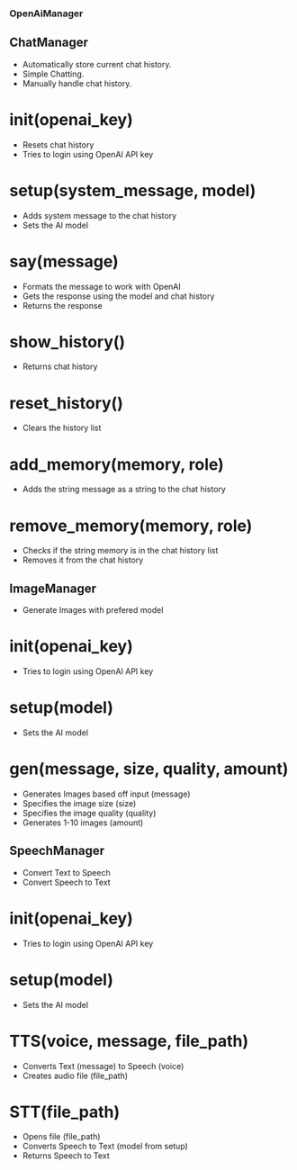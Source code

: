 ### OpenAiManager
## ChatManager
- Automatically store current chat history.
- Simple Chatting.
- Manually handle chat history.

# __init__(openai_key)
- Resets chat history
- Tries to login using OpenAI API key

# setup(system_message, model)
- Adds system message to the chat history
- Sets the AI model

# say(message)
- Formats the message to work with OpenAI
- Gets the response using the model and chat history
- Returns the response

# show_history()
- Returns chat history

# reset_history()
- Clears the history list

# add_memory(memory, role)
- Adds the string message as a string to the chat history

# remove_memory(memory, role)
- Checks if the string memory is in the chat history list
- Removes it from the chat history

## ImageManager
- Generate Images with prefered model

# __init__(openai_key)
- Tries to login using OpenAI API key

# setup(model)
- Sets the AI model

# gen(message, size, quality, amount)
- Generates Images based off input (message)
- Specifies the image size (size)
- Specifies the image quality (quality)
- Generates 1-10 images (amount)

## SpeechManager
- Convert Text to Speech
- Convert Speech to Text

# __init__(openai_key)
- Tries to login using OpenAI API key

# setup(model)
- Sets the AI model

# TTS(voice, message, file_path)
- Converts Text (message) to Speech (voice)
- Creates audio file (file_path)

# STT(file_path)
- Opens file (file_path)
- Converts Speech to Text (model from setup)
- Returns Speech to Text